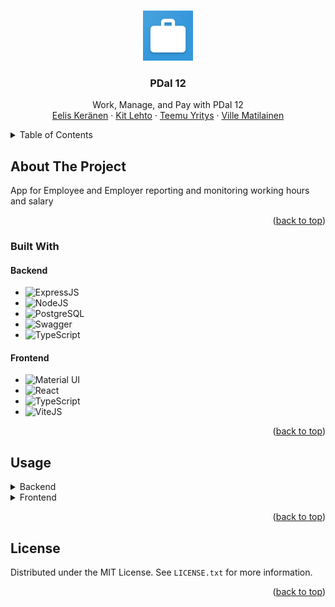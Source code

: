 <a name="readme-top"></a>

<br />

<div align="center">
  
  <a href="https://github.com/syorito-hatsuki/<repo>">
    <img src="https://raw.githubusercontent.com/PDaI-Group-12/.github/refs/heads/main/assets/logo.png" alt="Logo" width="80" height="80">
  </a>

  <h3 align="center">PDaI 12</h3>

  <p align="center">
    Work, Manage, and Pay with PDaI 12
    <br />
    <a href="#">Eelis Keränen</a>
    ·
    <a href="https://www.linkedin.com/in/kit-lehto/">Kit Lehto</a>
    ·
    <a href="#">Teemu Yritys</a>
    ·
    <a href="#">Ville Matilainen</a>
  </p>
  
</div>

<details>
  <summary>Table of Contents</summary>
  <ol>
    <li>
      <a href="#about-the-project">About The Project</a>
      <ul>
        <li>
          <a href="#built-with">Built With</a>
          <ul>
            <li><a href="#backend">Backend</a></li>
            <li><a href="#frontend">Frontend</a></li>
          </ul>
        </li>
      </ul>
    </li>
    <li><a href="#usage">Usage</a></li>
    <li><a href="#license">License</a></li>
  </ol>
</details>

## About The Project

App for Employee and Employer reporting and monitoring working hours and salary

<p align="right">(<a href="#readme-top">back to top</a>)</p>

### Built With

#### Backend
* ![ExpressJS](https://img.shields.io/badge/express-fff?style=for-the-badge&logo=express&logoColor=black)
* ![NodeJS](https://img.shields.io/badge/nodejs-5FA04E?style=for-the-badge&logo=nodedotjs&logoColor=white)
* ![PostgreSQL](https://img.shields.io/badge/postgresql-4169E1?style=for-the-badge&logo=postgresql&logoColor=white)
* ![Swagger](https://img.shields.io/badge/swagger-85EA2D?style=for-the-badge&logo=swagger&logoColor=black)
* ![TypeScript](https://img.shields.io/badge/typescript-3178C6?style=for-the-badge&logo=typescript&logoColor=white)

#### Frontend

* ![Material UI](https://img.shields.io/badge/material%20ui-757575?style=for-the-badge&logo=materialdesign&logoColor=white)
* ![React](https://img.shields.io/badge/react-61DAFB?style=for-the-badge&logo=react&logoColor=white)
* ![TypeScript](https://img.shields.io/badge/typescript-3178C6?style=for-the-badge&logo=typescript&logoColor=white)
* ![ViteJS](https://img.shields.io/badge/vitejs-646CFF?style=for-the-badge&logo=vite&logoColor=white)

<p align="right">(<a href="#readme-top">back to top</a>)</p>

## Usage

<details>
  <summary>Backend</summary>

### Deploy and run

```bash
npm run build && npm run start
```
> After build production version will be available in `dist` folder

### Database structure

![PDAI 12 Database](https://github.com/user-attachments/assets/c93b2211-cdc0-4086-af9f-edfce419f620)

</details>

<details>
  <summary>Frontend</summary>

### Deploy and run

```bash
npm run build && npm run preview
```
> For deploy on real server, use `nginx` or else proxy to show up `dist` folder content

</details>

<p align="right">(<a href="#readme-top">back to top</a>)</p>

## License

Distributed under the MIT License. See `LICENSE.txt` for more information.

<p align="right">(<a href="#readme-top">back to top</a>)</p>
